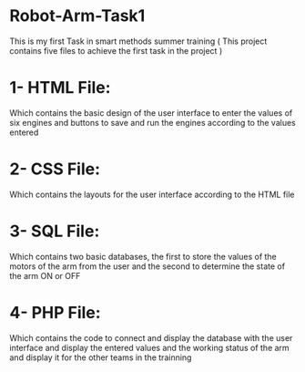 # Robot-Arm-Task1
This is my first Task in smart methods summer training 
( This project contains five files to achieve the first task in the project )
# 1- HTML File:
Which contains the basic design of the user interface to enter the values of six engines and buttons to save and run the engines according to the values entered
# 2- CSS File: 
Which contains the layouts for the user interface according to the HTML file
# 3- SQL File:
Which contains two basic databases, the first to store the values of the motors of the arm from the user and the second to determine the state of the arm ON or OFF
# 4- PHP File:
Which contains the code to connect and display the database with the user interface and display the entered values and the working status of the arm and display it for the other teams in the trainning 
